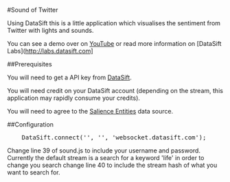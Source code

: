 #Sound of Twitter

Using DataSift this is a little application which visualises the sentiment from Twitter with lights and sounds.

You can see a demo over on [YouTube](http://www.youtube.com/watch?v=DLlBSY-ci7U) or read more information on [DataSift Labs](http://labs.datasift.com]

##Prerequisites 

You will need to get a API key from [DataSift](http://datasift.com). 

You will need credit on your DataSift account (depending on the stream, this application may rapidly consume your credits).

You will need to agree to the [Salience Entities](http://datasift.com/source/19/salience-entities) data source.

##Configuration

<pre>
	DataSift.connect('<username>', '<apikey>', 'websocket.datasift.com');
</pre>

Change line 39 of sound.js to include your username and password. Currently the default stream is a search for a keyword 'life' in order to change you search change line 40 to include the stream hash of what you want to search for.